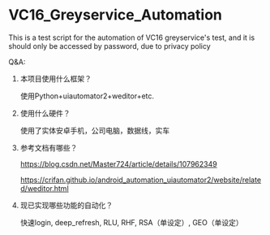 # VC16_Greyservice_Automation
This is a test script for the automation of VC16 greyservice's test, and it is should only be accessed by password, due to privacy policy

Q&A:

1. 本项目使用什么框架？

    使用Python+uiautomator2+weditor+etc.
  
2. 使用什么硬件？

    使用了实体安卓手机，公司电脑，数据线，实车
    
3. 参考文档有哪些？

    https://blog.csdn.net/Master724/article/details/107962349
    
    https://crifan.github.io/android_automation_uiautomator2/website/related/weditor.html
    
4. 现已实现哪些功能的自动化？
    
    快速login, deep_refresh, RLU, RHF, RSA（单设定）, GEO（单设定）
